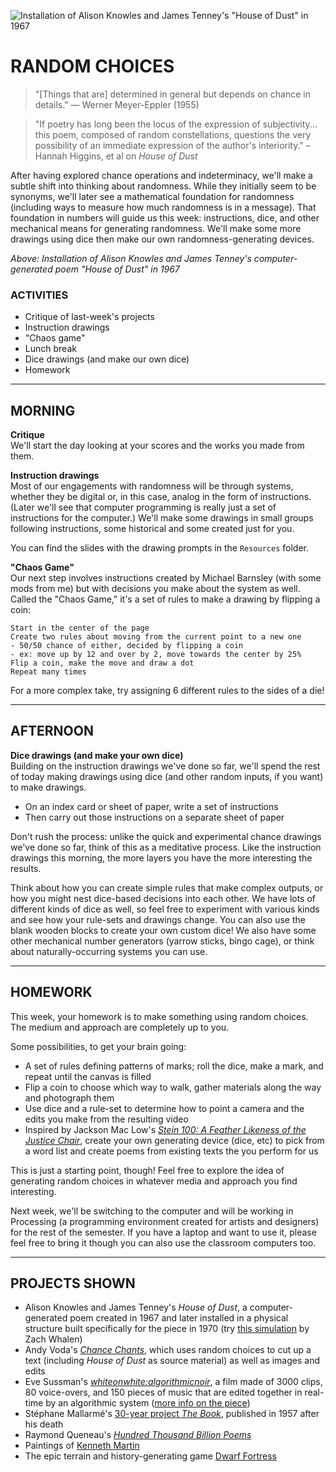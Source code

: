 ![Installation of Alison Knowles and James Tenney's "House of Dust" in 1967](https://raw.githubusercontent.com/jeffThompson/ChanceAndRandomness/master/ImagesAndMedia/Week03-RandomChoices/AlisonKnowlesAndJamesTenney-HouseOfDust_Install-1967.jpg)

# RANDOM CHOICES

>"[Things that are] determined in general but depends on chance in details." — Werner Meyer-Eppler (1955)  

>"If poetry has long been the locus of the expression of subjectivity... this poem, composed of random constellations, questions the very possibility of an immediate expression of the author's interiority." – Hannah Higgins, et al on *House of Dust*  

After having explored chance operations and indeterminacy, we'll make a subtle shift into thinking about randomness. While they initially seem to be synonyms, we'll later see a mathematical foundation for randomness (including ways to measure how much randomness is in a message). That foundation in numbers will guide us this week: instructions, dice, and other mechanical means for generating randomness. We'll make some more drawings using dice then make our own randomness-generating devices.

*Above: Installation of Alison Knowles and James Tenney's computer-generated poem "House of Dust" in 1967*  

### ACTIVITIES  
- Critique of last-week's projects  
- Instruction drawings  
- "Chaos game"  
- Lunch break  
- Dice drawings (and make our own dice)  
- Homework  

<hr>

## MORNING  
**Critique**  
We'll start the day looking at your scores and the works you made from them.

**Instruction drawings**  
Most of our engagements with randomness will be through systems, whether they be digital or, in this case, analog in the form of instructions. (Later we'll see that computer programming is really just a set of instructions for the computer.) We'll make some drawings in small groups following instructions, some historical and some created just for you.

You can find the slides with the drawing prompts in the `Resources` folder.

**"Chaos Game"**  
Our next step involves instructions created by Michael Barnsley (with some mods from me) but with decisions you make about the system as well. Called the "Chaos Game," it's a set of rules to make a drawing by flipping a coin:

    Start in the center of the page  
    Create two rules about moving from the current point to a new one
    - 50/50 chance of either, decided by flipping a coin
    - ex: move up by 12 and over by 2, move towards the center by 25%
    Flip a coin, make the move and draw a dot
    Repeat many times

For a more complex take, try assigning 6 different rules to the sides of a die!

<hr>

## AFTERNOON  
**Dice drawings (and make your own dice)**  
Building on the instruction drawings we've done so far, we'll spend the rest of today making drawings using dice (and other random inputs, if you want) to make drawings. 

- On an index card or sheet of paper, write a set of instructions  
- Then carry out those instructions on a separate sheet of paper  

Don't rush the process: unlike the quick and experimental chance drawings we've done so far, think of this as a meditative process. Like the instruction drawings this morning, the more layers you have the more interesting the results.

Think about how you can create simple rules that make complex outputs, or how you might nest dice-based decisions into each other. We have lots of different kinds of dice as well, so feel free to experiment with various kinds and see how your rule-sets and drawings change. You can also use the blank wooden blocks to create your own custom dice! We also have some other mechanical number generators (yarrow sticks, bingo cage), or think about naturally-occurring systems you can use.

<hr>

## HOMEWORK  
This week, your homework is to make something using random choices. The medium and approach are completely up to you. 

Some possibilities, to get your brain going:  

- A set of rules defining patterns of marks; roll the dice, make a mark, and repeat until the canvas is filled  
- Flip a coin to choose which way to walk, gather materials along the way and photograph them  
- Use dice and a rule-set to determine how to point a camera and the edits you make from the resulting video  
- Inspired by Jackson Mac Low's [*Stein 100: A Feather Likeness of the Justice Chair*](https://poets.org/poem/stein-100-feather-likeness-justice-chair), create your own generating device (dice, etc) to pick from a word list and create poems from existing texts the you perform for us  

This is just a starting point, though! Feel free to explore the idea of generating random choices in whatever media and approach you find interesting.

Next week, we'll be switching to the computer and will be working in Processing (a programming environment created for artists and designers) for the rest of the semester. If you have a laptop and want to use it, please feel free to bring it though you can also use the classroom computers too.

<hr>

## PROJECTS SHOWN  

- Alison Knowles and James Tenney's *House of Dust*, a computer-generated poem created in 1967 and later installed in a physical structure built specifically for the piece in 1970 (try [this simulation](http://zachwhalen.net/pg/dust/) by Zach Whalen)  
- Andy Voda's [*Chance Chants*](https://www.youtube.com/watch?v=QchceC3rV2k), which uses random choices to cut up a text (including *House of Dust* as source material) as well as images and edits  
- Eve Sussman's [*whiteonwhite:algorithmicnoir*](https://vimeo.com/72393953), a film made of 3000 clips, 80 voice-overs, and 150 pieces of music that are edited together in real-time by an algorithmic system ([more info on the piece](https://americanart.si.edu/artwork/whiteonwhitealgorithmicnoir-86654))  
- Stéphane Mallarmé's [30-year project *The Book*](https://graphicarts.princeton.edu/2019/02/28/not-just-a-book-but-the-book/), published in 1957 after his death  
- Raymond Queneau's [*Hundred Thousand Billion Poems*](http://www.leoalmanac.org/vol17-no2-hundred-thousand-billion-fingers/)  
- Paintings of [Kenneth Martin](http://www.tate.org.uk/art/artworks/martin-chance-and-order-v-p04589)  
- The epic terrain and history-generating game [Dwarf Fortress](http://www.bay12games.com/dwarves)  

